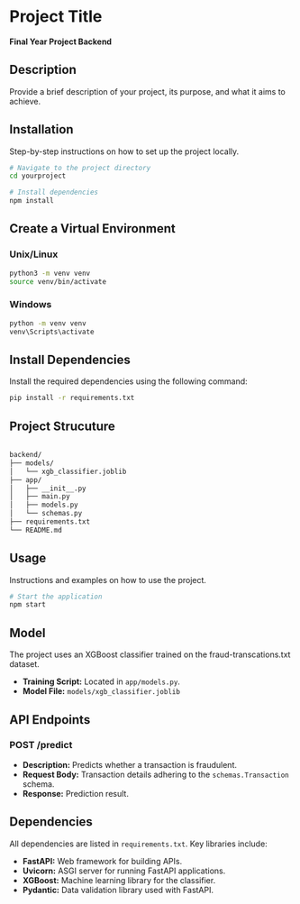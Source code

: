 # Project Title

**Final Year Project Backend**

## Description
Provide a brief description of your project, its purpose, and what it aims to achieve.

## Installation
Step-by-step instructions on how to set up the project locally.

```bash
# Navigate to the project directory
cd yourproject

# Install dependencies
npm install
```

## Create a Virtual Environment

### Unix/Linux
```bash
python3 -m venv venv
source venv/bin/activate
```

### Windows
```bash
python -m venv venv
venv\Scripts\activate
```

## Install Dependencies
Install the required dependencies using the following command:

```bash
pip install -r requirements.txt
```

## Project Strucuture 

``` bash

backend/
├── models/
│   └── xgb_classifier.joblib 
├── app/
│   ├── __init__.py
│   ├── main.py
│   ├── models.py
│   └── schemas.py
├── requirements.txt
└── README.md

``` 

## Usage
Instructions and examples on how to use the project.

```bash
# Start the application
npm start
```

## Model
The project uses an XGBoost classifier trained on the fraud-transcations.txt dataset.

- **Training Script:** Located in `app/models.py`.
- **Model File:** `models/xgb_classifier.joblib`

## API Endpoints

### POST /predict
- **Description:** Predicts whether a transaction is fraudulent.
- **Request Body:** Transaction details adhering to the `schemas.Transaction` schema.
- **Response:** Prediction result.

## Dependencies
All dependencies are listed in `requirements.txt`. Key libraries include:

- **FastAPI:** Web framework for building APIs.
- **Uvicorn:** ASGI server for running FastAPI applications.
- **XGBoost:** Machine learning library for the classifier.
- **Pydantic:** Data validation library used with FastAPI.
